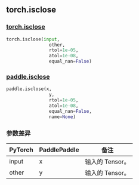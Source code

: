 ## torch.isclose
### [torch.isclose](https://pytorch.org/docs/stable/generated/torch.isclose.html?highlight=isclose#torch.isclose)

```python
torch.isclose(input,
                other,
                rtol=1e-05,
                atol=1e-08,
                equal_nan=False)
```

### [paddle.isclose](https://www.paddlepaddle.org.cn/documentation/docs/zh/api/paddle/isclose_cn.html#isclose)

```python
paddle.isclose(x,
                y,
                rtol=1e-05,
                atol=1e-08,
                equal_nan=False,
                name=None)
```
### 参数差异
| PyTorch       | PaddlePaddle | 备注                                                   |
| ------------- | ------------ | ------------------------------------------------------ |
| input        | x            | 输入的 Tensor。                   |
| other        | y            | 输入的 Tensor。                   |
